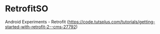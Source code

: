 # RetrofitSO
Android Experiments - Retrofit (https://code.tutsplus.com/tutorials/getting-started-with-retrofit-2--cms-27792)
